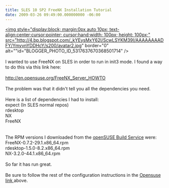 ```yaml
---
title: SLES 10 SP2 FreeNX Installation Tutorial
date: 2009-03-26 09:49:00.000000000 -06:00
---
```

<a onblur="try {parent.deselectBloggerImageGracefully();} catch(e) {}" href="http://4.bp.blogspot.com/_kYEysMxY62I/ScwLSYKM39I/AAAAAAAADFY/YmyvnYDDHcY/s1600-h/avatar2.jpg"><img style="display:block; margin:0px auto 10px; text-align:center;cursor:pointer; cursor:hand;width: 100px; height: 100px;" src="http://4.bp.blogspot.com/_kYEysMxY62I/ScwLSYKM39I/AAAAAAAADFY/YmyvnYDDHcY/s200/avatar2.jpg" border="0" alt=""id="BLOGGER_PHOTO_ID_5317637670368501714" /></a><br /><br />I wanted to use FreeNX on SLES in order to run in init3 mode.  I found a way to do this via this link here:<br /><br /><a href="http://en.opensuse.org/FreeNX_Server_HOWTO">http://en.opensuse.org/FreeNX_Server_HOWTO</a><br /><br />The problem was that it didn't tell you all the dependencies you need.<br /><br />Here is a list of dependencies I had to install:<br />expect (In SLES normal repos)<br />rdesktop<br />NX<br />FreeNX<br /><br /><br />The RPM versions I downloaded from the <a href="http://software.opensuse.org/search?baseproject=SUSE%3ASLE-10&p=1&q=">openSUSE Build Service</a> were: <br />FreeNX-0.7.2-29.1.x86_64.rpm<br />rdesktop-1.5.0-8.2.x86_64.rpm<br />NX-3.2.0-44.1.x86_64.rpm<br /><br />So far it has run great.<br /><br />Be sure to follow the rest of the configuration instructions in the <a href="http://en.opensuse.org/FreeNX_Server_HOWTO">Opensuse link </a>above.
